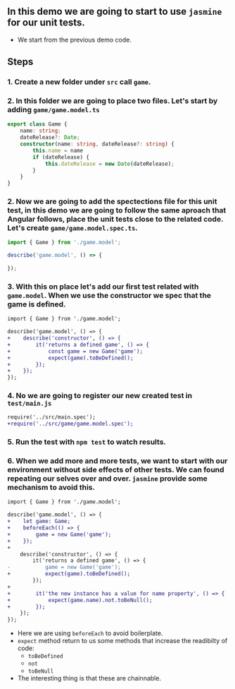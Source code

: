 ## In this demo we are going to start to use `jasmine` for our unit tests.

* We start from the previous demo code.


## Steps

### 1. Create a new folder under `src` call `game`. 

### 2. In this folder we are going to place two files. Let's start by adding `game/game.model.ts`

```typescript
export class Game {
    name: string;
    dateRelease?: Date; 
    constructor(name: string, dateRelease?: string) {
        this.name = name
        if (dateRelease) {
            this.dateRelease = new Date(dateRelease);
        }
    }
}

```
### 2. Now we are going to add the spectections file for this unit test, in this demo we are going to follow the same aproach that Angular follows, place the unit tests close to the related code. Let's create `game/game.model.spec.ts`.

```typescript
import { Game } from './game.model';

describe('game.model', () => {
    
});
```
### 3. With this on place let's add our first test related with `game.model`. When we use the constructor we spec that the game is defined.

```diff
import { Game } from './game.model';

describe('game.model', () => {
+    describe('constructor', () => {
+        it('returns a defined game', () => {
+            const game = new Game('game');
+            expect(game).toBeDefined();
+        });
+    });
});

```
### 4. No we are going to register our new created test in `test/main.js`

```diff
require('../src/main.spec');
+require('../src/game/game.model.spec');

```
### 5. Run the test with `npm test` to watch results.

### 6. When we add more and more tests, we want to start with our environment without side effects of other tests. We can found repeating our selves over and over. `jasmine` provide some mechanism to avoid this.


```diff
import { Game } from './game.model';

describe('game.model', () => {
+    let game: Game;
+    beforeEach(() => {
+        game = new Game('game');
+    });
+    
    describe('constructor', () => {
        it('returns a defined game', () => {
-           game = new Game('game');
+           expect(game).toBeDefined();
        });
+
+        it('the new instance has a value for name property', () => {
+            expect(game.name).not.toBeNull();
+        });
    });
});

```
* Here we are using `beforeEach` to avoid boilerplate.
* `expect` method return to us some methods that increase the readibilty of code:
    * `toBeDefined`
    * `not`
    * `toBeNull`
* The interesting thing is that these are chainnable.
